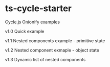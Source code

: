 # ts-cycle-starter
Cycle.js Onionify examples

v1.0 Quick example

v1.1 Nested components example - primitive state

v1.2 Nested component exmaple - object state

v1.3 Dynamic list of nested components
